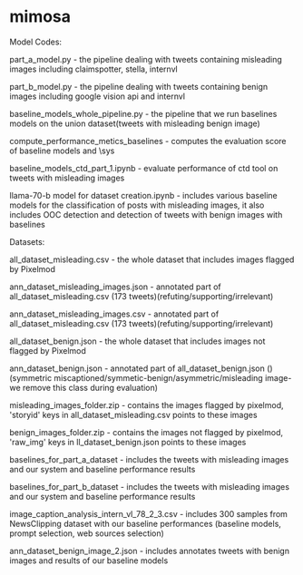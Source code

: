 # mimosa
Model Codes: 

part_a_model.py - the pipeline dealing with tweets containing misleading images including claimspotter, stella, internvl

part_b_model.py - the pipeline dealing with tweets containing benign images including google vision api and internvl

baseline_models_whole_pipeline.py - the pipeline that we run baselines models on the union dataset(tweets with misleading benign image)

compute_performance_metics_baselines - computes the evaluation score of baseline models and \sys

baseline_models_ctd_part_1.ipynb - evaluate performance of ctd tool on tweets with misleading images

llama-70-b model for dataset creation.ipynb - includes various baseline models for the classification of posts with misleading images, it also includes OOC detection and detection of tweets with benign images with baselines

Datasets:

all_dataset_misleading.csv - the whole dataset that includes images flagged by Pixelmod

ann_dataset_misleading_images.json - annotated part of all_dataset_misleading.csv  (173 tweets)(refuting/supporting/irrelevant)

ann_dataset_misleading_images.csv - annotated part of all_dataset_misleading.csv  (173 tweets)(refuting/supporting/irrelevant)

all_dataset_benign.json - the whole dataset that includes images not flagged by Pixelmod

ann_dataset_benign.json - annotated part of all_dataset_benign.json () (symmetric miscaptioned/symmetic-benign/asymmetric/misleading image-we remove this class during evaluation) 

misleading_images_folder.zip - contains the images flagged by pixelmod, 'storyid' keys in all_dataset_misleading.csv points to these images

benign_images_folder.zip - contains the images not flagged by pixelmod, 'raw_img' keys in ll_dataset_benign.json points to these images

baselines_for_part_a_dataset - includes the tweets with misleading images and our system and baseline performance results

baselines_for_part_b_dataset - includes the tweets with misleading images and our system and baseline performance results

image_caption_analysis_intern_vl_78_2_3.csv - includes 300 samples from NewsClipping dataset with our baseline performances (baseline models, prompt selection, web sources 
selection)

ann_dataset_benign_image_2.json - includes annotates tweets with benign images and results of our baseline models
